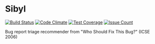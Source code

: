 # Sibyl

[![Build Status](https://travis-ci.org/BugReportTriage/Sibyl.svg?branch=master)](https://travis-ci.org/BugReportTriage/Sibyl)
[![Code Climate](https://codeclimate.com/github/BugReportTriage/Sibyl/badges/gpa.svg)](https://codeclimate.com/github/BugReportTriage/Sibyl)
[![Test Coverage](https://codeclimate.com/github/BugReportTriage/Sibyl/badges/coverage.svg)](https://codeclimate.com/github/BugReportTriage/Sibyl/coverage)
[![Issue Count](https://codeclimate.com/github/BugReportTriage/Sibyl/badges/issue_count.svg)](https://codeclimate.com/github/BugReportTriage/Sibyl/issues)

Bug report triage recommender from "Who Should Fix This Bug?" (ICSE 2006)
